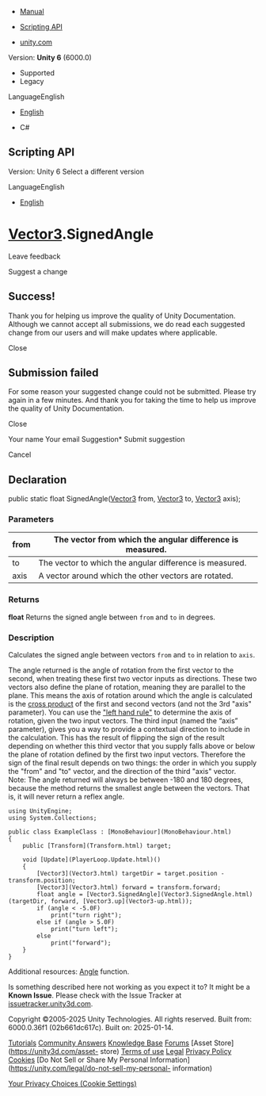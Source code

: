 [ ]()

  * [Manual](../Manual/index.html)
  * [Scripting API](../ScriptReference/index.html)

  * [unity.com](https://unity.com/)

Version: **Unity 6** (6000.0)

  * Supported
  * Legacy

LanguageEnglish

  * [English]()

  * C#

[ ](https://docs.unity3d.com)

## Scripting API

Version: Unity 6 Select a different version

LanguageEnglish

  * [English]()

#  [Vector3](Vector3.html).SignedAngle

Leave feedback

Suggest a change

## Success!

Thank you for helping us improve the quality of Unity Documentation. Although
we cannot accept all submissions, we do read each suggested change from our
users and will make updates where applicable.

Close

## Submission failed

For some reason your suggested change could not be submitted. Please <a>try
again</a> in a few minutes. And thank you for taking the time to help us
improve the quality of Unity Documentation.

Close

Your name Your email Suggestion* Submit suggestion

Cancel

[ ]()

## Declaration

public static float SignedAngle([Vector3](Vector3.html) from,
[Vector3](Vector3.html) to, [Vector3](Vector3.html) axis);

### Parameters

from | The vector from which the angular difference is measured.  
---|---  
to | The vector to which the angular difference is measured.  
axis | A vector around which the other vectors are rotated.  
  
### Returns

**float** Returns the signed angle between `from` and `to` in degrees.

### Description

Calculates the signed angle between vectors `from` and `to` in relation to
`axis`.

The angle returned is the angle of rotation from the first vector to the
second, when treating these first two vector inputs as directions. These two
vectors also define the plane of rotation, meaning they are parallel to the
plane. This means the axis of rotation around which the angle is calculated is
the [cross product](Vector3.Cross.html) of the first and second vectors (and
not the 3rd "axis" parameter). You can use the ["left hand
rule"](Vector3.Cross.html) to determine the axis of rotation, given the two
input vectors. The third input (named the “axis” parameter), gives you a way
to provide a contextual direction to include in the calculation. This has the
result of flipping the sign of the result depending on whether this third
vector that you supply falls above or below the plane of rotation defined by
the first two input vectors. Therefore the sign of the final result depends on
two things: the order in which you supply the "from" and "to" vector, and the
direction of the third "axis" vector.  
Note: The angle returned will always be between -180 and 180 degrees, because
the method returns the smallest angle between the vectors. That is, it will
never return a reflex angle.

    
    
    using UnityEngine;
    using System.Collections;  
      
    public class ExampleClass : [MonoBehaviour](MonoBehaviour.html)
    {
        public [Transform](Transform.html) target;  
      
        void [Update](PlayerLoop.Update.html)()
        {
            [Vector3](Vector3.html) targetDir = target.position - transform.position;
            [Vector3](Vector3.html) forward = transform.forward;
            float angle = [Vector3.SignedAngle](Vector3.SignedAngle.html)(targetDir, forward, [Vector3.up](Vector3-up.html));
            if (angle < -5.0F)
                print("turn right");
            else if (angle > 5.0F)
                print("turn left");
            else
                print("forward");
        }
    }
    

Additional resources: [Angle](Vector3.Angle.html) function.

Is something described here not working as you expect it to? It might be a
**Known Issue**. Please check with the Issue Tracker at
[issuetracker.unity3d.com](https://issuetracker.unity3d.com).

Copyright ©2005-2025 Unity Technologies. All rights reserved. Built from:
6000.0.36f1 (02b661dc617c). Built on: 2025-01-14.

[Tutorials](https://unity3d.com/learn) [Community
Answers](https://answers.unity3d.com) [Knowledge
Base](https://support.unity3d.com/hc/en-us)
[Forums](https://forum.unity3d.com) [Asset Store](https://unity3d.com/asset-
store) [Terms of use](https://docs.unity3d.com/Manual/TermsOfUse.html)
[Legal](https://unity.com/legal) [Privacy
Policy](https://unity.com/legal/privacy-policy)
[Cookies](https://unity.com/legal/cookie-policy) [Do Not Sell or Share My
Personal Information](https://unity.com/legal/do-not-sell-my-personal-
information)

[Your Privacy Choices (Cookie Settings)](javascript:void\(0\);)

